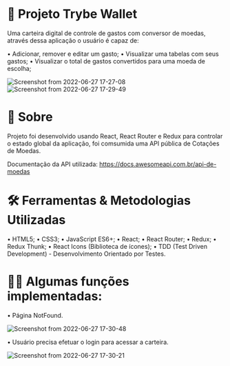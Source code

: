 # 💼 Projeto Trybe Wallet

Uma carteira digital de controle de gastos com conversor de moedas, através dessa aplicação o usuário é capaz de:

• Adicionar, remover e editar um gasto;
• Visualizar uma tabelas com seus gastos;
• Visualizar o total de gastos convertidos para uma moeda de escolha;

![Screenshot from 2022-06-27 17-27-08](https://user-images.githubusercontent.com/99822908/176030620-936c73d7-4e28-4ea7-94c2-8c5e22fd93f6.png)
![Screenshot from 2022-06-27 17-29-49](https://user-images.githubusercontent.com/99822908/176040854-95298338-e8ed-4ff2-a535-2759f3d786ff.png)

# 📄 Sobre

Projeto foi desenvolvido usando React, React Router e Redux para controlar o estado global da aplicação, foi comsumida uma API pública de Cotações de Moedas.

Documentação da API utilizada: https://docs.awesomeapi.com.br/api-de-moedas

# 🛠 Ferramentas & Metodologias Utilizadas

• HTML5;
• CSS3;
• JavaScript ES6+;
• React;
• React Router;
• Redux;
• Redux Thunk;
• React Icons (Biblioteca de ícones);
• TDD (Test Driven Development) - Desenvolvimento Orientado por Testes.

# 👨‍💻 Algumas funções implementadas:

• Página NotFound.

![Screenshot from 2022-06-27 17-30-48](https://user-images.githubusercontent.com/99822908/176040428-33ee7956-d8b0-432e-86fa-353570922648.png)

• Usuário precisa efetuar o login para acessar a carteira.

![Screenshot from 2022-06-27 17-30-21](https://user-images.githubusercontent.com/99822908/176040776-4c58ee37-3686-4993-80f9-ac86b5f1255d.png)


